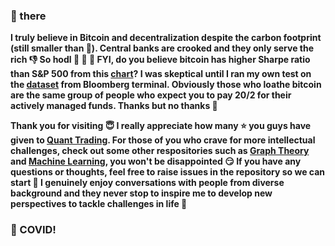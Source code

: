 ### 👋 there

**I truly believe in Bitcoin and decentralization despite the carbon footprint (still smaller than 🏦). Central banks are crooked and they only serve the rich :thumbsdown: So  hodl 💎 🙌 💎 FYI, do you believe bitcoin has higher Sharpe ratio than S&P 500 from this <a href=https://charts.woobull.com/bitcoin-risk-adjusted-return>chart</a>? I was skeptical until I ran my own test on the <a href=https://github.com/je-suis-tm/quant-trading/blob/master/data/bitcoin.csv>dataset</a> from Bloomberg terminal. Obviously those who loathe bitcoin are the same group of people who expect you to pay 20/2 for their actively managed funds. Thanks but no thanks :triumph:**

**Thank you for visiting :innocent: I really appreciate how many :star: you guys have given to <a href=https://github.com/je-suis-tm/quant-trading>Quant Trading</a>. For those of you who crave for more intellectual challenges, check out some other respositories such as <a href=https://github.com/je-suis-tm/graph-theory>Graph Theory</a> and <a href=https://github.com/je-suis-tm/machine-learning>Machine Learning</a>, you won't be disappointed :smirk: If you have any questions or thoughts, feel free to raise issues in the repository so we can start :speech_balloon: I genuinely enjoy conversations with people from diverse background and they never stop to inspire me to develop new perspectives to tackle challenges in life :muscle:**

### :fu: COVID!
